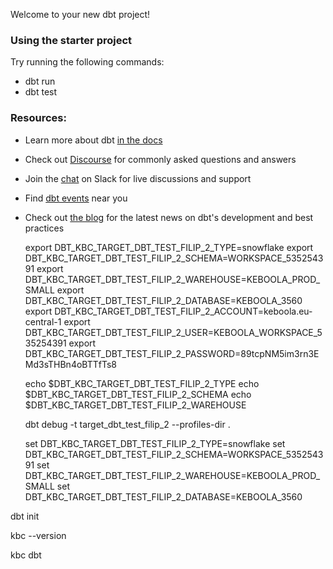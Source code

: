 Welcome to your new dbt project!

### Using the starter project

Try running the following commands:
- dbt run
- dbt test


### Resources:
- Learn more about dbt [in the docs](https://docs.getdbt.com/docs/introduction)
- Check out [Discourse](https://discourse.getdbt.com/) for commonly asked questions and answers
- Join the [chat](https://community.getdbt.com/) on Slack for live discussions and support
- Find [dbt events](https://events.getdbt.com) near you
- Check out [the blog](https://blog.getdbt.com/) for the latest news on dbt's development and best practices


  export DBT_KBC_TARGET_DBT_TEST_FILIP_2_TYPE=snowflake
  export DBT_KBC_TARGET_DBT_TEST_FILIP_2_SCHEMA=WORKSPACE_535254391
  export DBT_KBC_TARGET_DBT_TEST_FILIP_2_WAREHOUSE=KEBOOLA_PROD_SMALL
  export DBT_KBC_TARGET_DBT_TEST_FILIP_2_DATABASE=KEBOOLA_3560
  export DBT_KBC_TARGET_DBT_TEST_FILIP_2_ACCOUNT=keboola.eu-central-1
  export DBT_KBC_TARGET_DBT_TEST_FILIP_2_USER=KEBOOLA_WORKSPACE_535254391
  export DBT_KBC_TARGET_DBT_TEST_FILIP_2_PASSWORD=89tcpNM5im3rn3EMd3sTHBn4oBTTfTs8

  echo $DBT_KBC_TARGET_DBT_TEST_FILIP_2_TYPE
  echo $DBT_KBC_TARGET_DBT_TEST_FILIP_2_SCHEMA
  echo $DBT_KBC_TARGET_DBT_TEST_FILIP_2_WAREHOUSE


  dbt debug -t target_dbt_test_filip_2 --profiles-dir .



  set DBT_KBC_TARGET_DBT_TEST_FILIP_2_TYPE=snowflake
  set DBT_KBC_TARGET_DBT_TEST_FILIP_2_SCHEMA=WORKSPACE_535254391
  set DBT_KBC_TARGET_DBT_TEST_FILIP_2_WAREHOUSE=KEBOOLA_PROD_SMALL
  set DBT_KBC_TARGET_DBT_TEST_FILIP_2_DATABASE=KEBOOLA_3560

dbt init <nazev projektu>

kbc --version

kbc dbt <nazev projektu>